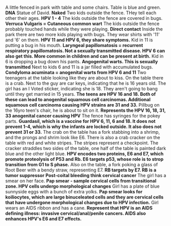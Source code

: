 A little fenced in park with table and some chairs.
Table is blue and green. **DNA**
Statue of David. **Naked**
Two kids outside the fence. THey tell each other their ages. **HPV 1 - 4**
The kids outside the fence are covered in bugs. **Verruca Vulgaris = Cutaneous common wart**
The kids outside the fence probably touched hands while they were playing. **Direct contact**
Inside the park there are two more kids playing with bugs. They wear shirts with '11' and '6' on them. **HPV 11 and HPV 6, they share symptoms.**
Kid in 11 is putting a bug in his mouth. **Laryngeal papillomatosis = recurrent respiratory papillomatosis. Not a sexually transmitted disease. HPV 6 can also get this. More common in children and can be present at birth.**
Kid in 6 is dropping a bug down his pants. **Angogenital warts. This is sexually transmitted**
Next to kids 6 and 11 is a jar filled with accumulated bugs. **Condyloma acuminata = anogenital warts from HPV 6 and 11**
Two teenagers at the table looking like they are about to kiss. On the table there is a crab. Next to the guy are car keys, indicating that he is 16 years old. The girl has an I Voted sticker, indicating she is 18. They aren't going to bang until they get married in 15 years. **The teens are HPV 16 and 18. Both of these can lead to anogenital squamous cell carcinomas. Additional squamous cell carcinoma causing HPV strains are 31 and 33.**
Pillbug on the 16yro teen's chair, he is about to sit on it. **Represents the HPV 16, 18, 31, 33 anogenital cancer causing HPV**
The fence has syringes for the pokey parts. **Guardasil, which is a vaccine for HPV 6, 11, 6 and 18. It does not prevent 1-4, which is why the infants are locked outside. It also does not prevent 31 or 33.**
The crab on the table has a fork stabbing into a shrimp, and the prongs and shrim look like E6. There is also a crab cracker on the table with red and white stripes. The stripes represent a checkpoint. The cracker straddles two sides of the table, one half of the table is painted dark blue and the other light blue.  **HPV encodes two proteins, E6 and E7, which promote proteolysis of P53 and Rb. E6 targets p53, whose role is to strop transition from G1 to S phase.**
Also on the table, a fork poking a glass of Root Beer with a bendy straw, representing E7. **RB targets by E7. RB is a tumor suppressor**
**Post-coital bleeding think cervical cancer**
The girl has a smear on her face. **Pap smear - sample cervical cells from transitional zone. HPV cells undergo morphological changes**
Girl has a plate of blue sunnyside eggs with a bunch of extra yolks. **Pap smear looks for koiliocytes, which are large binuceleated cells and they are cervical cells that have undergone morphological changes due to HPV infection.**
Girl wears an AIDS ribbon and has a cane. **Represent that HPV is an AIDS defining illness: invasive cervical/anal/penile cancers. AIDS also enhances HPV's E6 and E7 effects.**




